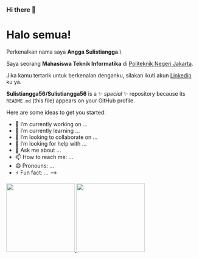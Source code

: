 ### Hi there 👋

# Halo semua! 

Perkenalkan nama saya **Angga Sulistiangga**.\

Saya seorang **Mahasiswa Teknik Informatika** di [Politeknik Negeri Jakarta](https://pnj.ac.id/).

Jika kamu tertarik untuk berkenalan denganku, silakan ikuti akun [Linkedin](https://www.linkedin.com/in/sulistiangga/) ku ya.
<!-- Your Bio -->
**Sulistiangga56/Sulistiangga56** is a ✨ _special_ ✨ repository because its `README.md` (this file) appears on your GitHub profile.

Here are some ideas to get you started:

- 🔭 I’m currently working on ...
- 🌱 I’m currently learning ...
- 👯 I’m looking to collaborate on ...
- 🤔 I’m looking for help with ...
- 💬 Ask me about ...
- 📫 How to reach me: ...
- 😄 Pronouns: ...
- ⚡ Fun fact: ...
-->

<!-- GitHub Stats -->
<p align="left">
  <a href="https://github.com/Sulistiangga56">
    <img height="180em" src="https://github-readme-stats-eight-theta.vercel.app/api?username=Sulistiangga56&show_icons=true&theme=algolia&include_all_commits=true&count_private=true"/>
    <img height="180em" src="https://github-readme-stats-eight-theta.vercel.app/api/top-langs/?username=Sulistiangga56&layout=compact&langs_count=8&theme=algolia"/>
  </a>
</p>

